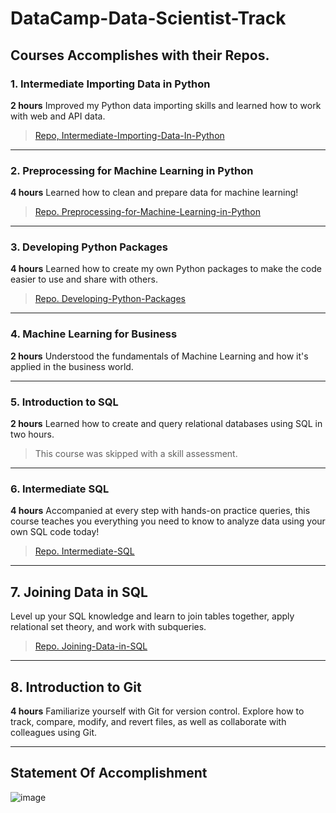 # DataCamp-Data-Scientist-Track

## Courses Accomplishes with their Repos.

### 1. Intermediate Importing Data in Python
**2 hours** Improved my Python data importing skills and learned how to work with web and API data.
> [Repo, Intermediate-Importing-Data-In-Python ](https://github.com/sondosaabed/Intermediate-Importing-Data-In-Python)
<hr/>

### 2. Preprocessing for Machine Learning in Python
**4 hours**
Learned how to clean and prepare data for machine learning!
> [Repo. Preprocessing-for-Machine-Learning-in-Python](https://github.com/sondosaabed/Preprocessing-for-Machine-Learning-in-Python)
<hr/>

### 3. Developing Python Packages
**4 hours**
Learned how to create my own Python packages to make the code easier to use and share with others.
> [Repo. Developing-Python-Packages](https://github.com/sondosaabed/Developing-Python-Packages)
<hr/>

### 4. Machine Learning for Business
**2 hours**
Understood the fundamentals of Machine Learning and how it's applied in the business world.
>
<hr/>

### 5. Introduction to SQL
**2 hours**
Learned how to create and query relational databases using SQL in two hours.
> This course was skipped with a skill assessment.
<hr/>

### 6. Intermediate SQL
**4 hours**
Accompanied at every step with hands-on practice queries, this course teaches you everything you need to know to analyze data using your own SQL code today!
> [Repo. Intermediate-SQL](https://github.com/sondosaabed/Intermediate-SQL)
<hr/>

## 7. Joining Data in SQL
Level up your SQL knowledge and learn to join tables together, apply relational set theory, and work with subqueries. 
> [Repo. Joining-Data-in-SQL](https://github.com/sondosaabed/Joining-Data-in-SQL)
<hr/>

## 8. Introduction to Git
**4 hours**
Familiarize yourself with Git for version control. Explore how to track, compare, modify, and revert files, as well as collaborate with colleagues using Git.
>
<hr/>

## Statement Of Accomplishment
![image](https://github.com/sondosaabed/DataCamp-Data-Scientist-Track/assets/65151701/b729d31a-f075-4e3d-9a23-63fb03a4782c)

